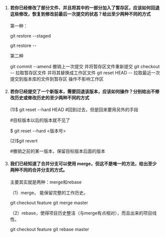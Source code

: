 1. #### 若你已经修改了部分文件、并且将其中的一部分加入了暂存区，应该如何回退这些修改，恢复到修改前最后一次提交的状态？给出至少两种不同的方式

   第一种：

   git restore --staged <filename>

   git restore -- <filename>


   第二种

   git commit   --amend        撤销上一次提交  并将暂存区文件重新提交
   git checkout -- <file>     拉取暂存区文件 并将其替换成工作区文件
   git reset HEAD  -- <file>  拉取最近一次提交到版本库的文件到暂存区  操作不影响工作区


2. #### 若你已经提交了一个新版本，需要回退该版本，应该如何操作？分别给出不修改历史或修改历史的至少两种不同的方式

   (1)$ git reset --hard HEAD
   #回到过去，但是回来要用另外的手段

   #目标版本以后的版本就不见了

   $ git reset --hard <版本号>


   (2)$git revert 

   #撤销之前的某一版本，保留目标版本后面的版本


3. #### 我们已经知道了合并分支可以使用 merge，但这不是唯一的方法，给出至少两种不同的合并分支的方式。

   主要其实就是两种：merge和rebase

   （1）merge， 能保留完整的工作历史。

   git checkout feature
   git merge master


   （2）rebase，使得项目历史整洁（与merge有点相对），而且出来的项目线性。
   
   git checkout feature
   git rebase master
   

